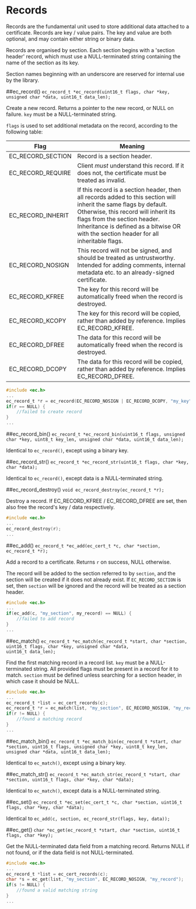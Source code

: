 # Records

Records are the fundamental unit used to store additional data attached to a certificate. Records are key / value pairs. The key and value are both optional, and may contain either string or binary data.

Records are organised by section. Each section begins with a 'section header' record, which must use a NULL-terminated string containing the name of the section as its key.

Section names beginning with an underscore are reserved for internal use by the library.

##ec_record()
`ec_record_t *ec_record(uint16_t flags, char *key, unsigned char *data, uint16_t data_len);`

Create a new record. Returns a pointer to the new record, or NULL on failure. `key` must be a NULL-terminated string.

`flags` is used to set additional metadata on the record, according to the following table:

Flag|Meaning
-|-
EC_RECORD_SECTION|Record is a section header.
EC_RECORD_REQUIRE|Client *must* understand this record. If it does not, the certificate must be treated as invalid.
EC_RECORD_INHERIT|If this record is a section header, then all records added to this section will inherit the same flags by default. Otherwise, this record will inherit its flags from the section header. Inheritance is defined as a bitwise OR with the section header for all inheritable flags.
EC_RECORD_NOSIGN|This record will not be signed, and should be treated as untrustworthy. Intended for adding comments, internal metadata etc. to an already-signed certificate.
EC_RECORD_KFREE|The key for this record will be automatically freed when the record is destroyed.
EC_RECORD_KCOPY|The key for this record will be copied, rather than added by reference. Implies EC_RECORD_KFREE.
EC_RECORD_DFREE|The data for this record will be automatically freed when the record is destroyed.
EC_RECORD_DCOPY|The data for this record will be copied, rather than added by reference. Implies EC_RECORD_DFREE.

```c
#include <ec.h>
...
ec_record_t *r = ec_record(EC_RECORD_NOSIGN | EC_RECORD_DCOPY, "my_key", my_data, my_data_length);
if(r == NULL) {
    //failed to create record
}
...
```

##ec_record_bin()
`ec_record_t *ec_record_bin(uint16_t flags, unsigned char *key, uint8_t key_len, unsigned char *data, uint16_t data_len);`

Identical to `ec_record()`, except using a binary key.

##ec_record_str()
`ec_record_t *ec_record_str(uint16_t flags, char *key, char *data);`

Identical to `ec_record()`, except data is a NULL-terminated string.

##ec_record_destroy()
`void ec_record_destroy(ec_record_t *r);`

Destroy a record. If EC_RECORD_KFREE / EC_RECORD_DFREE are set, then also free the record's key / data respectively.

```c
#include <ec.h>
...
ec_record_destroy(r);
...
```

##ec_add()
`ec_record_t *ec_add(ec_cert_t *c, char *section, ec_record_t *r);`

Add a record to a certificate. Returns `r` on success, NULL otherwise.

The record will be added to the section referred to by `section`, and the section will be created if it does not already exist. If `EC_RECORD_SECTION` is set, then `section` will be ignored and the record will be treated as a section header.

```c
#include <ec.h>
...
if(ec_add(c, "my_section", my_record) == NULL) {
    //failed to add record
}
...
```

##ec_match()
`ec_record_t *ec_match(ec_record_t *start, char *section, uint16_t flags, char *key, unsigned char *data,`  
  `uint16_t data_len);`
  
Find the first matching record in a record list. `key` must be a NULL-terminated string. All provided flags must be present in a record for it to match. `section` must be defined unless searching for a section header, in which case it should be NULL.

```c
#include <ec.h>
...
ec_record_t *list = ec_cert_records(c);
ec_record_t *r = ec_match(list, "my_section", EC_RECORD_NOSIGN, "my_record", NULL, 0);
if(r != NULL) {
    //found a matching record
}
...
```

##ec_match_bin()
`ec_record_t *ec_match_bin(ec_record_t *start, char *section, uint16_t flags, unsigned char *key, uint8_t key_len,`  
  `unsigned char *data, uint16_t data_len);`

Identical to `ec_match()`, except using a binary key.

##ec_match_str()
`ec_record_t *ec_match_str(ec_record_t *start, char *section, uint16_t flags, char *key, char *data);`

Identical to `ec_match()`, except data is a NULL-terminated string.

##ec_set()
`ec_record_t *ec_set(ec_cert_t *c, char *section, uint16_t flags, char *key, char *data);`

Identical to `ec_add(c, section, ec_record_str(flags, key, data));`

##ec_get()
`char *ec_get(ec_record_t *start, char *section, uint16_t flags, char *key);`

Get the NULL-terminated data field from a matching record. Returns NULL if not found, or if the data field is not NULL-terminated.

```c
#include <ec.h>
...
ec_record_t *list = ec_cert_records(c);
char *s = ec_get(list, "my_section", EC_RECORD_NOSIGN, "my_record");
if(s != NULL) {
    //found a valid matching string
}
...
```